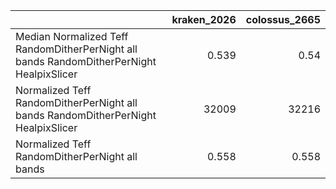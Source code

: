 |                                                                                          |   kraken_2026 |   colossus_2665 |
|:-----------------------------------------------------------------------------------------|--------------:|----------------:|
| Median Normalized Teff RandomDitherPerNight all bands RandomDitherPerNight HealpixSlicer |         0.539 |           0.54  |
| Normalized Teff RandomDitherPerNight all bands RandomDitherPerNight HealpixSlicer        |     32009     |       32216     |
| Normalized Teff RandomDitherPerNight all bands                                           |         0.558 |           0.558 |

